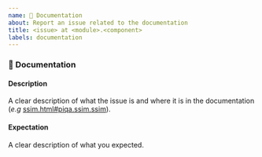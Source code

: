 ```yaml
---
name: 📝 Documentation
about: Report an issue related to the documentation
title: <issue> at <module>.<component>
labels: documentation
---
```


### 📝 Documentation

#### Description

A clear description of what the issue is and where it is in the documentation (*e.g* [ssim.html#piqa.ssim.ssim](https://francois-rozet.github.io/piqa/ssim.html#piqa.ssim.ssim)).

#### Expectation

A clear description of what you expected.
